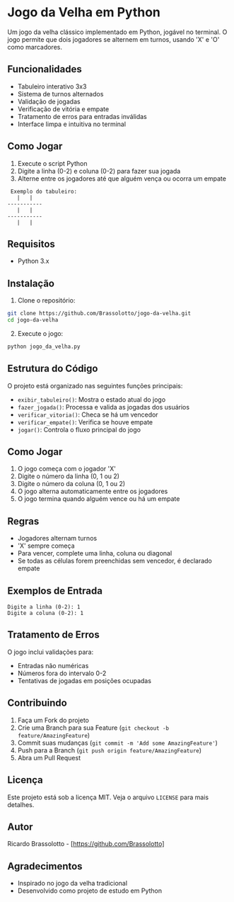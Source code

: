 # Jogo da Velha em Python

Um jogo da velha clássico implementado em Python, jogável no terminal. O jogo permite que dois jogadores se alternem em turnos, usando 'X' e 'O' como marcadores.

## Funcionalidades

- Tabuleiro interativo 3x3
- Sistema de turnos alternados
- Validação de jogadas
- Verificação de vitória e empate
- Tratamento de erros para entradas inválidas
- Interface limpa e intuitiva no terminal

## Como Jogar

1. Execute o script Python
2. Digite a linha (0-2) e coluna (0-2) para fazer sua jogada
3. Alterne entre os jogadores até que alguém vença ou ocorra um empate

```
 Exemplo do tabuleiro:
   |   |   
-----------
   |   |   
-----------
   |   |   
```

## Requisitos

- Python 3.x

## Instalação

1. Clone o repositório:
```bash
git clone https://github.com/Brassolotto/jogo-da-velha.git
cd jogo-da-velha
```

2. Execute o jogo:
```bash
python jogo_da_velha.py
```

## Estrutura do Código

O projeto está organizado nas seguintes funções principais:

- `exibir_tabuleiro()`: Mostra o estado atual do jogo
- `fazer_jogada()`: Processa e valida as jogadas dos usuários
- `verificar_vitoria()`: Checa se há um vencedor
- `verificar_empate()`: Verifica se houve empate
- `jogar()`: Controla o fluxo principal do jogo

## Como Jogar

1. O jogo começa com o jogador 'X'
2. Digite o número da linha (0, 1 ou 2)
3. Digite o número da coluna (0, 1 ou 2)
4. O jogo alterna automaticamente entre os jogadores
5. O jogo termina quando alguém vence ou há um empate

## Regras

- Jogadores alternam turnos
- 'X' sempre começa
- Para vencer, complete uma linha, coluna ou diagonal
- Se todas as células forem preenchidas sem vencedor, é declarado empate

## Exemplos de Entrada

```
Digite a linha (0-2): 1
Digite a coluna (0-2): 1
```

## Tratamento de Erros

O jogo inclui validações para:
- Entradas não numéricas
- Números fora do intervalo 0-2
- Tentativas de jogadas em posições ocupadas

## Contribuindo

1. Faça um Fork do projeto
2. Crie uma Branch para sua Feature (`git checkout -b feature/AmazingFeature`)
3. Commit suas mudanças (`git commit -m 'Add some AmazingFeature'`)
4. Push para a Branch (`git push origin feature/AmazingFeature`)
5. Abra um Pull Request

## Licença

Este projeto está sob a licença MIT. Veja o arquivo `LICENSE` para mais detalhes.

## Autor

Ricardo Brassolotto - [https://github.com/Brassolotto]

## Agradecimentos

- Inspirado no jogo da velha tradicional
- Desenvolvido como projeto de estudo em Python